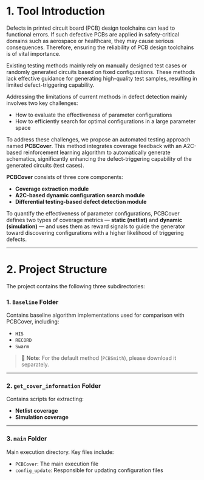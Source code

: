 # 1. Tool Introduction

Defects in printed circuit board (PCB) design toolchains can lead to functional errors. If such defective PCBs are applied in safety-critical domains such as aerospace or healthcare, they may cause serious consequences. Therefore, ensuring the reliability of PCB design toolchains is of vital importance.

Existing testing methods mainly rely on manually designed test cases or randomly generated circuits based on fixed configurations. These methods lack effective guidance for generating high-quality test samples, resulting in limited defect-triggering capability.

Addressing the limitations of current methods in defect detection mainly involves two key challenges:

- How to evaluate the effectiveness of parameter configurations  
- How to efficiently search for optimal configurations in a large parameter space

To address these challenges, we propose an automated testing approach named **PCBCover**. This method integrates coverage feedback with an A2C-based reinforcement learning algorithm to automatically generate schematics, significantly enhancing the defect-triggering capability of the generated circuits (test cases).

**PCBCover** consists of three core components:

- **Coverage extraction module**
- **A2C-based dynamic configuration search module**
- **Differential testing-based defect detection module**

To quantify the effectiveness of parameter configurations, PCBCover defines two types of coverage metrics — **static (netlist)** and **dynamic (simulation)** — and uses them as reward signals to guide the generator toward discovering configurations with a higher likelihood of triggering defects.

---

# 2. Project Structure

The project contains the following three subdirectories:

### 1. `Baseline` Folder

Contains baseline algorithm implementations used for comparison with PCBCover, including:

- `HIS`
- `RECORD`
- `Swarm`

> 🔹 **Note**: For the default method (`PCBSmith`), please download it separately.

---

### 2. `get_cover_information` Folder

Contains scripts for extracting:

- **Netlist coverage**
- **Simulation coverage**

---

### 3. `main` Folder

Main execution directory. Key files include:

- `PCBCover`: The main execution file
- `config_update`: Responsible for updating configuration files
